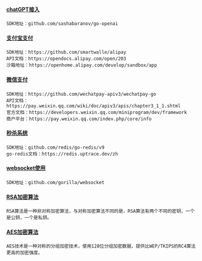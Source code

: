 #### [chatGPT接入](https://github.com/vczs/go-hub/tree/main/chatGPT)
```text
SDK地址：github.com/sashabaranov/go-openai
```
#### [支付宝支付](https://github.com/vczs/hub/tree/main/alipay)
```text
SDK地址：https://github.com/smartwalle/alipay
API文档：https://opendocs.alipay.com/open/203
沙箱地址：https://openhome.alipay.com/develop/sandbox/app
```
#### [微信支付](https://github.com/vczs/hub/tree/main/wechatpay)
```text
SDK地址：https://github.com/wechatpay-apiv3/wechatpay-go
API文档：https://pay.weixin.qq.com/wiki/doc/apiv3/apis/chapter3_1_1.shtml
官方文档：https://developers.weixin.qq.com/miniprogram/dev/framework
商户平台：https://pay.weixin.qq.com/index.php/core/info
```
#### [秒杀系统](https://github.com/vczs/go-hub/tree/main/flash-sale)
```text
SDK地址：github.com/redis/go-redis/v9
go-redis文档：https://redis.uptrace.dev/zh
```
#### [websocket使用](https://github.com/vczs/hub/tree/main/websocket)
```text
SDK地址：github.com/gorilla/websocket
```
#### [RSA加密算法](https://github.com/vczs/go-hub/tree/main/rsa-encrypt)
```text
RSA算法是一种非对称加密算法，与对称加密算法不同的是，RSA算法有两个不同的密钥，一个是公钥，一个是私钥。
```
#### [AES加密算法](https://github.com/vczs/go-hub/tree/main/aes-encrypt)
```text
AES技术是一种对称的分组加密技术，使用128位分组加密数据，提供比WEP/TKIPS的RC4算法更高的加密强度。
```
